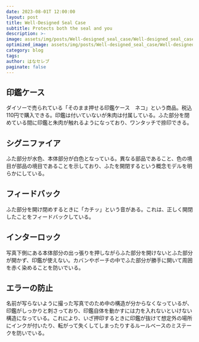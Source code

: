 ```yaml
---
date: 2023-08-01T 12:00:00
layout: post
title: Well-Designed Seal Case
subtitle: Protects both the seal and you
description: >-
image: assets/img/posts/Well-designed_seal_case/Well-designed_seal_case.jpg
optimized_image: assets/img/posts/Well-designed_seal_case/Well-designed_seal_case_resized_thumbnail.jpg
category: blog
tags: 
author: はなセレブ
paginate: false
---
```


## 印鑑ケース

ダイソーで売られている「そのまま押せる印鑑ケース　ネコ」という商品。税込110円で購入できる。印鑑は付いていないが朱肉は付属している。ふた部分を閉めている間に印鑑と朱肉が触れるようになっており、ワンタッチで捺印できる。

## シグニファイア

ふた部分が水色、本体部分が白色となっている。異なる部品であること、色の境目が部品の境目であることを示しており、ふたを開閉するという概念モデルを明らかにしている。

## フィードバック

ふた部分を開け閉めするときに「カチッ」という音がある。これは、正しく開閉したことをフィードバックしている。

## インターロック

写真下側にある本体部分の出っ張りを押しながらふた部分を開けないとふた部分が開かず、印鑑が使えない。カバンやポーチの中でふた部分が勝手に開いて周囲を赤く染めることを防いでいる。

## エラーの防止

名前が写らないように撮った写真でのため中の構造が分からなくなっているが、印鑑がしっかりと刺さっており、印鑑自体を動かすには力を入れないといけない構造になっている。これにより、いざ押印するときに印鑑が抜けて想定外の場所にインクが付いたり、転がって失くしてしまったりするルールベースのミステークを防いでいる。